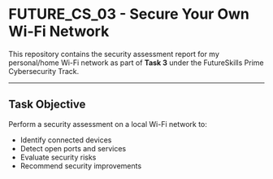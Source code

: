 # FUTURE_CS_03 - Secure Your Own Wi-Fi Network

This repository contains the security assessment report for my personal/home Wi-Fi network as part of **Task 3** under the FutureSkills Prime Cybersecurity Track.

---

## Task Objective

Perform a security assessment on a local Wi-Fi network to:

- Identify connected devices
- Detect open ports and services
- Evaluate security risks
- Recommend security improvements
